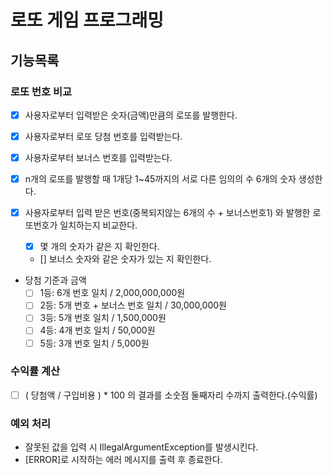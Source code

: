 # 로또 게임 프로그래밍

## 기능목록
### 로또 번호 비교
- [x] 사용자로부터 입력받은 숫자(금액)만큼의 로또를 발행한다.
- [x] 사용자로부터 로또 당첨 번호를 입력받는다.
- [x] 사용자로부터 보너스 번호를 입력받는다.
- [x] n개의 로또를 발행할 때 1개당 1~45까지의 서로 다른 임의의 수 6개의 숫자 생성한다.

- [x] 사용자로부터 입력 받은 번호(중복되지않는 6개의 수 + 보너스번호1) 와 발행한 로또번호가 일치하는지 비교한다.
   - [x] 몇 개의 숫자가 같은 지 확인한다.
   - [] 보너스 숫자와 같은 숫자가 있는 지 확인한다.
- 당첨 기준과 금액
    - [ ] 1등: 6개 번호 일치 / 2,000,000,000원
    - [ ] 2등: 5개 번호 + 보너스 번호 일치 / 30,000,000원
    - [ ] 3등: 5개 번호 일치 / 1,500,000원
    - [ ] 4등: 4개 번호 일치 / 50,000원
    - [ ] 5등: 3개 번호 일치 / 5,000원
  
### 수익률 계산
- [ ] ( 당첨액 / 구입비용 ) * 100 의 결과를 소숫점 둘째자리 수까지 출력한다.(수익률)  

### 예외 처리
  - 잘못된 값을 입력 시 IllegalArgumentException를 발생시킨다.
  - [ERROR]로 시작하는 에러 메시지를 출력 후 종료한다.